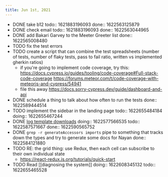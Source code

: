 ```yaml
---
title: Jun 1st, 2021
---
```


- DONE take b12
  todo:: 1621883196093
  done:: 1622563125879
- DONE check email
  todo:: 1621883196093
  done:: 1622563044965
- DONE add Bakari Garvey to the Meeter Greeter list
  done:: 1622565008480
- TODO fix the test errors
- TODO create a script that can combine the test spreadsheets (number of tests, number of flaky tests, pass to fail ratio, written vs implemented gherkin ratios)
	- if you're going to implement code coverage, try this:
	  https://docs.cypress.io/guides/tooling/code-coverage#Full-stack-code-coverage
	  https://forums.meteor.com/t/code-coverage-with-meteorjs-and-cypress/54941
	- file this away
	  https://docs.sorry-cypress.dev/guide/dashboard-and-api
- DONE schedule a thing to talk about how often to run the tests
  done:: 1622589444514
- TODO implement the sidebar in the landing page
  todo:: 1622655484184
  doing:: 1622655467244
- DONE [log template downloads](https://www.notion.so/xmentium/Number-of-Templates-Downloaded-by-User-Microservice-3aee870da07f426895a4cb5fbb639a40)
  doing:: 1622577566535
  todo:: 1622587571667
  done:: 1622590565752
- DONE `grep -r generateAccessors imports` pipe to something that tracks down the types and try to generate some docs for Nayan
  done:: 1622584121880
- TODO RE: the grid thing: use Redux, then each cell can subscribe to their own individual state
	- https://react-redux.js.org/tutorials/quick-start
- TODO Read [[diagnosing the system]]
  doing:: 1622608345132
  todo:: 1622655465528